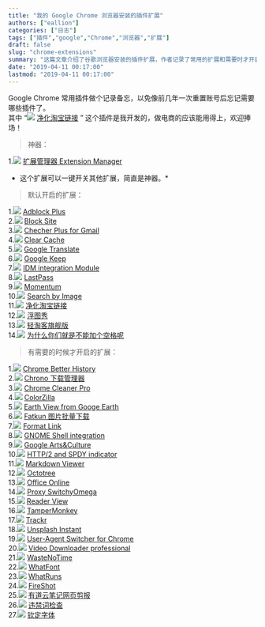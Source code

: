 ```yaml
---
title: "我的 Google Chrome 浏览器安装的插件扩展"
authors: ["eallion"]
categories: ["日志"]
tags: ["插件","google","Chrome","浏览器","扩展"]
draft: false
slug: "chrome-extensions"
summary: "这篇文章介绍了谷歌浏览器安装的插件扩展，作者记录了常用的扩展和需要时才开启的扩展。其中作者提到了自己开发的插件“净化淘宝链接”并欢迎大家使用。插件列表包括广告拦截、网页翻译、密码管理、下载管理等插件。"
date: "2019-04-11 00:17:00"
lastmod: "2019-04-11 00:17:00"
---
```


Google Chrome 常用插件做个记录备忘，以免像前几年一次重置账号后忘记需要哪些插件了。  
其中 “<img src="/assets/images/posts/2019/04/11/pic_012.png"> [净化淘宝链接](https://chrome.google.com/webstore/detail/npokdddpckpfhlecbgmplgcidebjmkfm)  ” 这个插件是我开发的，做电商的应该能用得上，欢迎捧场！

> 神器：

1.<img src="/assets/images/posts/2019/04/11/pic_001.png"> [扩展管理器 Extension Manager](https://chrome.google.com/webstore/detail/gjldcdngmdknpinoemndlidpcabkggco)  

* 这个扩展可以一键开关其他扩展，简直是神器。*

> 默认开启的扩展：

1.<img src="/assets/images/posts/2019/04/11/pic_002.png"> [Adblock Plus](https://chrome.google.com/webstore/detail/cfhdojbkjhnklbpkdaibdccddilifddb)  
2.<img src="/assets/images/posts/2019/04/11/pic_003.png"> [Block Site](https://chrome.google.com/webstore/detail/eiimnmioipafcokbfikbljfdeojpcgbh)  
3.<img src="/assets/images/posts/2019/04/11/pic_004.png"> [Checher Plus for Gmail](https://chrome.google.com/webstore/detail/oeopbcgkkoapgobdbedcemjljbihmemj)  
4.<img src="/assets/images/posts/2019/04/11/pic_005.png"> [Clear Cache](https://chrome.google.com/webstore/detail/cppjkneekbjaeellbfkmgnhonkkjfpdn)  
5.<img src="/assets/images/posts/2019/04/11/pic_006.png"> [Google Translate](https://chrome.google.com/webstore/detail/aapbdbdomjkkjkaonfhkkikfgjllcleb)  
6.<img src="/assets/images/posts/2019/04/11/pic_007.png"> [Google Keep](https://chrome.google.com/webstore/detail/lpcaedmchfhocbbapmcbpinfpgnhiddi)  
7.<img src="/assets/images/posts/2019/04/11/pic_008.png"> [IDM integration Module](https://chrome.google.com/webstore/detail/ngpampappnmepgilojfohadhhmbhlaek)  
8.<img src="/assets/images/posts/2019/04/11/pic_009.png"> [LastPass](https://chrome.google.com/webstore/detail/hdokiejnpimakedhajhdlcegeplioahd)  
9.<img src="/assets/images/posts/2019/04/11/pic_010.png"> [Momentum](https://chrome.google.com/webstore/detail/laookkfknpbbblfpciffpaejjkokdgca)  
10.<img src="/assets/images/posts/2019/04/11/pic_011.png"> [Search by Image](https://chrome.google.com/webstore/detail/dajedkncpodkggklbegccjpmnglmnflm)  
11.<img src="/assets/images/posts/2019/04/11/pic_012.png"> [净化淘宝链接](https://chrome.google.com/webstore/detail/npokdddpckpfhlecbgmplgcidebjmkfm)  
12.<img src="/assets/images/posts/2019/04/11/pic_013.png"> [浮图秀](https://chrome.google.com/webstore/detail/mgpdnhlllbpncjpgokgfogidhoegebod)  
13.<img src="/assets/images/posts/2019/04/11/pic_014.png"> [轻淘客旗舰版](http://www.qingtaoke.com/chajian)  
14.<img src="/assets/images/posts/2019/04/11/pic_015.png"> [为什么你们就是不能加个空格呢](https://chrome.google.com/webstore/detail/paphcfdffjnbcgkokihcdjliihicmbpd)  

> 有需要的时候才开启的扩展：

1.<img src="/assets/images/posts/2019/04/11/pic_016.png"> [Chrome Better History](https://chrome.google.com/webstore/detail/aadbaagbanfijdnflkhepgjmhlpppbad)  
2.<img src="/assets/images/posts/2019/04/11/pic_017.png"> [Chrono 下载管理器](https://chrome.google.com/webstore/detail/mciiogijehkdemklbdcbfkefimifhecn)  
3.<img src="/assets/images/posts/2019/04/11/pic_cc.png"> [Chrome Cleaner Pro](https://chrome.google.com/webstore/detail/ccjleegmemocfpghkhpjmiccjcacackp)  
4.<img src="/assets/images/posts/2019/04/11/pic_018.png"> [ColorZilla](https://chrome.google.com/webstore/detail/bhlhnicpbhignbdhedgjhgdocnmhomnp)  
5.<img src="/assets/images/posts/2019/04/11/pic_019.png"> [Earth View from Googe Earth](https://chrome.google.com/webstore/detail/bhloflhklmhfpedakmangadcdofhnnoh)  
6.<img src="/assets/images/posts/2019/04/11/pic_020.png"> [Fatkun 图片批量下载](https://chrome.google.com/webstore/detail/nnjjahlikiabnchcpehcpkdeckfgnohf)  
7.<img src="/assets/images/posts/2019/04/11/pic_021.png"> [Format Link](https://chrome.google.com/webstore/detail/pocemhmkmchpgamlnocemnbhlcjcbjgg)  
8.<img src="/assets/images/posts/2019/04/11/pic_022.png"> [GNOME Shell integration](https://chrome.google.com/webstore/detail/gphhapmejobijbbhgpjhcjognlahblep)  
9.<img src="/assets/images/posts/2019/04/11/pic_023.png"> [Google Arts&Culture](https://chrome.google.com/webstore/detail/akimgimeeoiognljlfchpbkpfbmeapkh)  
10.<img src="/assets/images/posts/2019/04/11/pic_024.png"> [HTTP/2 and SPDY indicator](https://chrome.google.com/webstore/detail/mpbpobfflnpcgagjijhmgnchggcjblin)  
11.<img src="/assets/images/posts/2019/04/11/pic_025.png"> [Markdown Viewer](https://chrome.google.com/webstore/detail/ckkdlimhmcjmikdlpkmbgfkaikojcbjk)  
12.<img src="/assets/images/posts/2019/04/11/pic_026.png"> [Octotree](https://chrome.google.com/webstore/detail/bkhaagjahfmjljalopjnoealnfndnagc)  
13.<img src="/assets/images/posts/2019/04/11/pic_027.png"> [Office Online](https://chrome.google.com/webstore/detail/ndjpnladcallmjemlbaebfadecfhkepb)  
14.<img src="/assets/images/posts/2019/04/11/pic_028.png"> [Proxy SwitchyOmega](https://chrome.google.com/webstore/detail/padekgcemlokbadohgkifijomclgjgif)  
15.<img src="/assets/images/posts/2019/04/11/pic_029.png"> [Reader View](https://chrome.google.com/webstore/detail/ecabifbgmdmgdllomnfinbmaellmclnh)  
16.<img src="/assets/images/posts/2019/04/11/pic_030.png"> [TamperMonkey](https://chrome.google.com/webstore/detail/dhdgffkkebhmkfjojejmpbldmpobfkfo)  
17.<img src="/assets/images/posts/2019/04/11/pic_031.png"> [Trackr](https://chrome.google.com/webstore/detail/pccehhnicffhgffhdfgainipddlopmie)  
18.<img src="/assets/images/posts/2019/04/11/pic_032.png"> [Unsplash Instant](https://chrome.google.com/webstore/detail/pejkokffkapolfffcgbmdmhdelanoaih)  
19.<img src="/assets/images/posts/2019/04/11/pic_033.png"> [User-Agent Switcher for  Chrome](https://chrome.google.com/webstore/detail/djflhoibgkdhkhhcedjiklpkjnoahfmg)  
20.<img src="/assets/images/posts/2019/04/11/pic_034.png"> [Video Downloader professional](https://chrome.google.com/webstore/detail/elicpjhcidhpjomhibiffojpinpmmpil)  
21.<img src="/assets/images/posts/2019/04/11/pic_035.png"> [WasteNoTime](https://chrome.google.com/webstore/detail/enebomhlllfaccbelnjhfgblnalofhch)  
22.<img src="/assets/images/posts/2019/04/11/pic_036.png"> [WhatFont](https://chrome.google.com/webstore/detail/jabopobgcpjmedljpbcaablpmlmfcogm)  
23.<img src="/assets/images/posts/2019/04/11/pic_037.png"> [WhatRuns](https://chrome.google.com/webstore/detail/cmkdbmfndkfgebldhnkbfhlneefdaaip)  
24.<img src="/assets/images/posts/2019/04/11/pic_038.png"> [FireShot](https://chrome.google.com/webstore/detail/mcbpblocgmgfnpjjppndjkmgjaogfceg)  
25.<img src="/assets/images/posts/2019/04/11/pic_039.png"> [有道云笔记网页剪报](https://chrome.google.com/webstore/detail/joinpgckiioeklibflapokicmndlcnef)  
26.<img src="/assets/images/posts/2019/04/11/pic_040.png"> [违禁词检查](https://chrome.google.com/webstore/detail/hidcgccgkiamehonfofohinbaeefabmi)  
27.<img src="/assets/images/posts/2019/04/11/pic_041.png"> [钦定字体](https://chrome.google.com/webstore/detail/lmjdabbpgabigbonekfpjhfgjekpnkge)  

